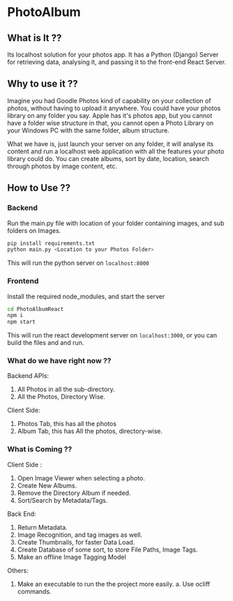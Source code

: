 # PhotoAlbum

## What is It ??

Its localhost solution for your photos app. It has a Python (Django) Server for retrieving data, analysing it, and passing it to the front-end React Server.

## Why to use it ??

Imagine you had Goodle Photos kind of capability on your collection of photos, without having to upload it anywhere. You could have your photos library on any folder you say. Apple has it's photos app, but you cannot have a folder wise structure in that, you cannot open a Photo Library on your Windows PC with the same folder, album structure. 

What we have is, just launch your server on any folder, it will analyse its content and run a localhost web application with all the features your photo library could do. You can create albums, sort by date, location, search through photos by image content, etc. 

## How to Use ??

### Backend

Run the main.py file with location of your folder containing images, and sub folders on Images. 

```bash
pip install requirements.txt
python main.py <Location to your Photos Folder>
```

This will run the python server on `localhost:8000`

### Frontend

Install the required node_modules, and start the server

```bash
cd PhotoAlbumReact
npm i
npm start
```

This will run the react development server on `localhost:3000`, or you can build the files and and run.

### What do we have right now ??

Backend APIs: 
  1. All Photos in all the sub-directory.
  2. All the Photos, Directory Wise.

Client Side: 
  1. Photos Tab, this has all the photos
  2. Album Tab, this has All the photos, directory-wise.

### What is Coming ??

Client Side :
  1. Open Image Viewer when selecting a photo.
  2. Create New Albums. 
  3. Remove the Directory Album if needed.
  4. Sort/Search by Metadata/Tags.

Back End:
  1. Return Metadata.
  2. Image Recognition, and tag images as well.
  3. Create Thumbnails, for faster Data Load.
  4. Create Database of some sort, to store File Paths, Image Tags.
  5. Make an offline Image Tagging Model
  
 Others:
  1. Make an executable to run the the project more easily.
      a. Use ocliff commands. 
